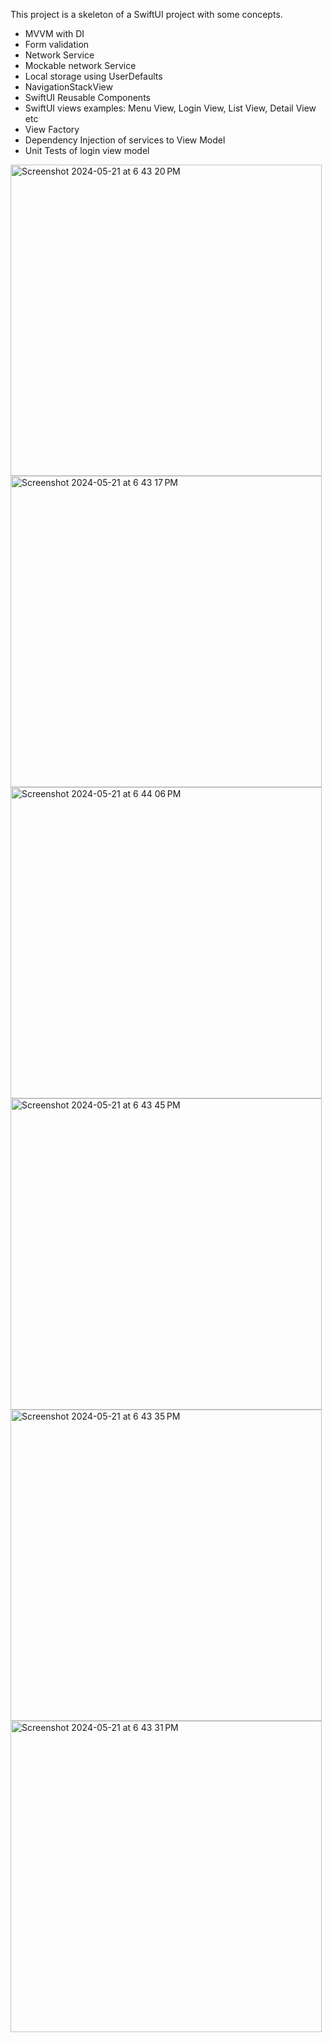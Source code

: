 This project is a skeleton of a SwiftUI project with some concepts.

- MVVM with DI
- Form validation
- Network Service
- Mockable network Service
- Local storage using UserDefaults
- NavigationStackView
- SwiftUI Reusable Components
- SwiftUI views examples: Menu View, Login View, List View, Detail View etc
- View Factory
- Dependency Injection of services to View Model
- Unit Tests of login view model

<img width="498" alt="Screenshot 2024-05-21 at 6 43 20 PM" src="https://github.com/harikrishnabista/SwiftUISkeleton/assets/5911885/f8fb0ca0-ae88-4fdc-bcd4-8c2e780bad6e">
<img width="498" alt="Screenshot 2024-05-21 at 6 43 17 PM" src="https://github.com/harikrishnabista/SwiftUISkeleton/assets/5911885/de5ddc1b-28ac-4a76-ac8d-f375b8ba5c38">
<img width="498" alt="Screenshot 2024-05-21 at 6 44 06 PM" src="https://github.com/harikrishnabista/SwiftUISkeleton/assets/5911885/c65770e1-618c-495b-961d-98847e3cc4ae">
<img width="498" alt="Screenshot 2024-05-21 at 6 43 45 PM" src="https://github.com/harikrishnabista/SwiftUISkeleton/assets/5911885/4c363f38-5376-46fa-8ca3-b50d2119d844">
<img width="498" alt="Screenshot 2024-05-21 at 6 43 35 PM" src="https://github.com/harikrishnabista/SwiftUISkeleton/assets/5911885/213a1ba3-8483-4904-8317-eced33c46413">
<img width="498" alt="Screenshot 2024-05-21 at 6 43 31 PM" src="https://github.com/harikrishnabista/SwiftUISkeleton/assets/5911885/b49757c7-9888-4ea3-b7c5-ad8bae89f3d4">

